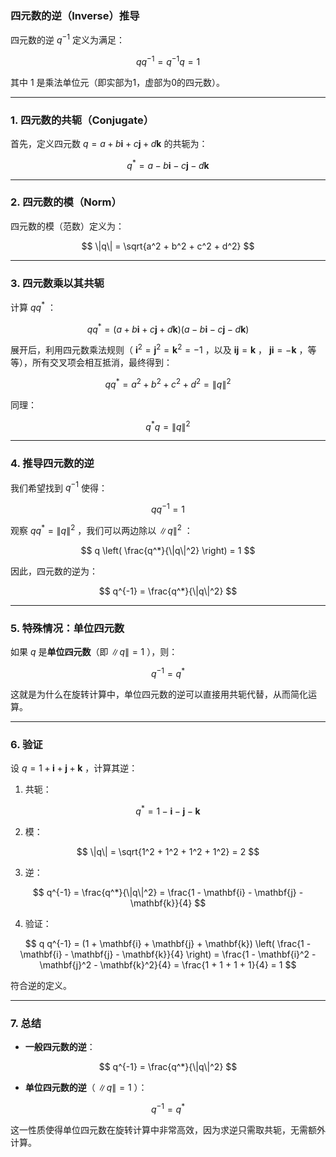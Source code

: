 ### **四元数的逆（Inverse）推导**

四元数的逆  $q^{-1}$  定义为满足：

$$
q q^{-1} = q^{-1} q = 1
$$

其中  $1$  是乘法单位元（即实部为1，虚部为0的四元数）。

---

### **1. 四元数的共轭（Conjugate）**
首先，定义四元数  $q = a + b\mathbf{i} + c\mathbf{j} + d\mathbf{k}$  的共轭为：

$$
q^* = a - b\mathbf{i} - c\mathbf{j} - d\mathbf{k}
$$


---

### **2. 四元数的模（Norm）**
四元数的模（范数）定义为：

$$
\|q\| = \sqrt{a^2 + b^2 + c^2 + d^2}
$$


---

### **3. 四元数乘以其共轭**
计算  $q q^*$ ：

$$
q q^* = (a + b\mathbf{i} + c\mathbf{j} + d\mathbf{k})(a - b\mathbf{i} - c\mathbf{j} - d\mathbf{k})
$$

展开后，利用四元数乘法规则（ $\mathbf{i}^2 = \mathbf{j}^2 = \mathbf{k}^2 = -1$ ，以及  $\mathbf{i}\mathbf{j} = \mathbf{k}$ ， $\mathbf{j}\mathbf{i} = -\mathbf{k}$ ，等等），所有交叉项会相互抵消，最终得到：

$$
q q^* = a^2 + b^2 + c^2 + d^2 = \|q\|^2
$$

同理：

$$
q^* q = \|q\|^2
$$


---

### **4. 推导四元数的逆**
我们希望找到  $q^{-1}$  使得：

$$
q q^{-1} = 1
$$

观察  $q q^* = \|q\|^2$ ，我们可以两边除以  $\|q\|^2$ ：

$$
q \left( \frac{q^*}{\|q\|^2} \right) = 1
$$

因此，四元数的逆为：

$$
q^{-1} = \frac{q^*}{\|q\|^2}
$$


---

### **5. 特殊情况：单位四元数**
如果  $q$  是**单位四元数**（即  $\|q\| = 1$ ），则：

$$
q^{-1} = q^*
$$

这就是为什么在旋转计算中，单位四元数的逆可以直接用共轭代替，从而简化运算。

---

### **6. 验证**
设  $q = 1 + \mathbf{i} + \mathbf{j} + \mathbf{k}$ ，计算其逆：
1. 共轭：

$$
   q^* = 1 - \mathbf{i} - \mathbf{j} - \mathbf{k}
   $$

2. 模：

$$
   \|q\| = \sqrt{1^2 + 1^2 + 1^2 + 1^2} = 2
   $$

3. 逆：

$$
   q^{-1} = \frac{q^*}{\|q\|^2} = \frac{1 - \mathbf{i} - \mathbf{j} - \mathbf{k}}{4}
   $$

4. 验证：

$$
   q q^{-1} = (1 + \mathbf{i} + \mathbf{j} + \mathbf{k}) \left( \frac{1 - \mathbf{i} - \mathbf{j} - \mathbf{k}}{4} \right) = \frac{1 - \mathbf{i}^2 - \mathbf{j}^2 - \mathbf{k}^2}{4} = \frac{1 + 1 + 1 + 1}{4} = 1
   $$

   符合逆的定义。

---

### **7. 总结**
- **一般四元数的逆**：

$$
  q^{-1} = \frac{q^*}{\|q\|^2}
  $$

- **单位四元数的逆**（ $\|q\| = 1$ ）：

$$
  q^{-1} = q^*
  $$

这一性质使得单位四元数在旋转计算中非常高效，因为求逆只需取共轭，无需额外计算。
